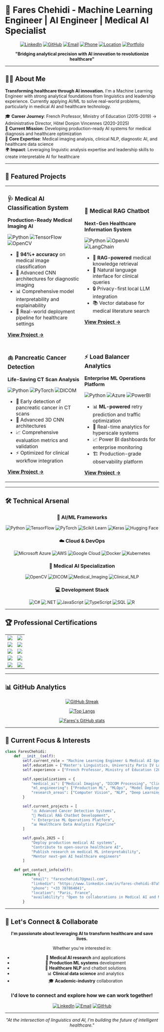 # 🧠 Fares Chehidi - Machine Learning Engineer | AI Engineer | Medical AI Specialist

<div align="center">

[![LinkedIn](https://img.shields.io/badge/LinkedIn-0077B5?style=for-the-badge&logo=linkedin&logoColor=white)](https://www.linkedin.com/in/fares-chehidi-87a578309/)
[![GitHub](https://img.shields.io/badge/GitHub-100000?style=for-the-badge&logo=github&logoColor=white)](https://github.com/FCHEHIDI)
[![Email](https://img.shields.io/badge/Email-D14836?style=for-the-badge&logo=gmail&logoColor=white)](mailto:fareschehidi7@gmail.com)
[![Phone](https://img.shields.io/badge/Phone-25D366?style=for-the-badge&logo=phone&logoColor=white)](tel:+33787864041)
[![Location](https://img.shields.io/badge/Paris-France-FF6B6B?style=for-the-badge&logo=location&logoColor=white)](#)
[![Portfolio](https://img.shields.io/badge/Portfolio-005A9E?style=for-the-badge&logo=web&logoColor=white)](https://fares-chehidi.dev)

**"Bridging analytical precision with AI innovation to revolutionize healthcare"**

</div>

---

## 👨‍💻 About Me

**Transforming healthcare through AI innovation.** I'm a Machine Learning Engineer with strong analytical foundations from linguistics and leadership experience. Currently applying AI/ML to solve real-world problems, particularly in medical AI and healthcare technology.

🎓 **Career Journey**: French Professor, Ministry of Education (2015-2019) → Administrative Director, Hôtel Donjon Vincennes (2020-2025)  
🔬 **Current Mission**: Developing production-ready AI systems for medical diagnosis and healthcare optimization  
🏥 **Core Expertise**: Medical imaging analysis, clinical NLP, diagnostic AI, and healthcare data science  
🌍 **Impact**: Leveraging linguistic analysis expertise and leadership skills to create interpretable AI for healthcare

---

## 🚀 Featured Projects

<table>
<tr>
<td width="50%">

### 🩺 Medical AI Classification System
**Production-Ready Medical Imaging AI**

![Python](https://img.shields.io/badge/Python-3776AB?style=flat-square&logo=python&logoColor=white)
![TensorFlow](https://img.shields.io/badge/TensorFlow-FF6F00?style=flat-square&logo=tensorflow&logoColor=white)
![OpenCV](https://img.shields.io/badge/OpenCV-27338e?style=flat-square&logo=opencv&logoColor=white)

- 🎯 **94%+ accuracy** on medical image classification
- 🔬 Advanced CNN architectures for diagnostic imaging
- 📊 Comprehensive model interpretability and explainability
- 🏥 Real-world deployment pipeline for healthcare settings

[**View Project →**](https://github.com/FCHEHIDI/MedicalAIClassificationSystem)

</td>
<td width="50%">

### 🤖 Medical RAG Chatbot
**Next-Gen Healthcare Information System**

![Python](https://img.shields.io/badge/Python-3776AB?style=flat-square&logo=python&logoColor=white)
![OpenAI](https://img.shields.io/badge/OpenAI-412991?style=flat-square&logo=openai&logoColor=white)
![LangChain](https://img.shields.io/badge/🦜🔗_LangChain-2C5530?style=flat-square)

- 🧠 **RAG-powered** medical knowledge retrieval
- 💬 Natural language interface for clinical queries
- 🔒 Privacy-first local LLM integration
- 📚 Vector database for medical literature search

[**View Project →**](https://github.com/FCHEHIDI/MedicalRAGChatbot)

</td>
</tr>
<tr>
<td width="50%">

### 🫁 Pancreatic Cancer Detection
**Life-Saving CT Scan Analysis**

![Python](https://img.shields.io/badge/Python-3776AB?style=flat-square&logo=python&logoColor=white)
![PyTorch](https://img.shields.io/badge/PyTorch-EE4C2C?style=flat-square&logo=pytorch&logoColor=white)
![DICOM](https://img.shields.io/badge/DICOM-005A9E?style=flat-square&logo=medical&logoColor=white)

- 🎯 Early detection of pancreatic cancer in CT scans
- 🔬 Advanced 3D CNN architectures
- 📈 Comprehensive evaluation metrics and validation
- ⚡ Optimized for clinical workflow integration

[**View Project →**](https://github.com/FCHEHIDI/PancreaticCancer-CT-Scans-Recognition)

</td>
<td width="50%">

### ⚡ Load Balancer Analytics
**Enterprise ML Operations Platform**

![Python](https://img.shields.io/badge/Python-3776AB?style=flat-square&logo=python&logoColor=white)
![Azure](https://img.shields.io/badge/Azure-0089D0?style=flat-square&logo=microsoft-azure&logoColor=white)
![PowerBI](https://img.shields.io/badge/PowerBI-F2C811?style=flat-square&logo=power-bi&logoColor=black)

- 📊 **ML-powered** retry prediction and traffic optimization
- 🔄 Real-time analytics for hyperscale systems  
- 📈 Power BI dashboards for enterprise monitoring
- 🏗️ Production-grade observability platform

[**View Project →**](https://github.com/FCHEHIDI/Load-Balancer-Analytics-at-Hyperscale)

</td>
</tr>
</table>

---

## 🛠️ Technical Arsenal

<div align="center">

### 🤖 AI/ML Frameworks
![Python](https://img.shields.io/badge/Python-3776AB?style=for-the-badge&logo=python&logoColor=white)
![TensorFlow](https://img.shields.io/badge/TensorFlow-FF6F00?style=for-the-badge&logo=tensorflow&logoColor=white)
![PyTorch](https://img.shields.io/badge/PyTorch-EE4C2C?style=for-the-badge&logo=pytorch&logoColor=white)
![Scikit Learn](https://img.shields.io/badge/scikit--learn-F7931E?style=for-the-badge&logo=scikit-learn&logoColor=white)
![Keras](https://img.shields.io/badge/Keras-D00000?style=for-the-badge&logo=keras&logoColor=white)
![Hugging Face](https://img.shields.io/badge/🤗_Hugging_Face-FFD21E?style=for-the-badge)

### ☁️ Cloud & DevOps
![Microsoft Azure](https://img.shields.io/badge/Microsoft_Azure-0089D0?style=for-the-badge&logo=microsoft-azure&logoColor=white)
![AWS](https://img.shields.io/badge/Amazon_AWS-232F3E?style=for-the-badge&logo=amazon-aws&logoColor=white)
![Google Cloud](https://img.shields.io/badge/Google_Cloud-4285F4?style=for-the-badge&logo=google-cloud&logoColor=white)
![Docker](https://img.shields.io/badge/Docker-2496ED?style=for-the-badge&logo=docker&logoColor=white)
![Kubernetes](https://img.shields.io/badge/Kubernetes-326CE5?style=for-the-badge&logo=kubernetes&logoColor=white)

### 🏥 Medical AI Specialization
![OpenCV](https://img.shields.io/badge/OpenCV-27338e?style=for-the-badge&logo=opencv&logoColor=white)
![DICOM](https://img.shields.io/badge/DICOM-005A9E?style=for-the-badge&logo=medical&logoColor=white)
![Medical_Imaging](https://img.shields.io/badge/Medical_Imaging-FF6B6B?style=for-the-badge&logo=health&logoColor=white)
![Clinical_NLP](https://img.shields.io/badge/Clinical_NLP-4ECDC4?style=for-the-badge&logo=language&logoColor=white)

### 💻 Development Stack
![C#](https://img.shields.io/badge/C%23-239120?style=for-the-badge&logo=c-sharp&logoColor=white)
![.NET](https://img.shields.io/badge/.NET-5C2D91?style=for-the-badge&logo=.net&logoColor=white)
![JavaScript](https://img.shields.io/badge/JavaScript-F7DF1E?style=for-the-badge&logo=javascript&logoColor=black)
![TypeScript](https://img.shields.io/badge/TypeScript-007ACC?style=for-the-badge&logo=typescript&logoColor=white)
![SQL](https://img.shields.io/badge/SQL-4479A1?style=for-the-badge&logo=mysql&logoColor=white)
![R](https://img.shields.io/badge/R-276DC3?style=for-the-badge&logo=r&logoColor=white)

</div>

---

## 🏆 Professional Certifications

<div align="center">
<table>
<tr>
<td align="center">
<img src="https://img.shields.io/badge/Microsoft-Python_Developer-00A1F1?style=for-the-badge&logo=microsoft&logoColor=white">
</td>
<td align="center">
<img src="https://img.shields.io/badge/Microsoft-Backend_Developer-00A1F1?style=for-the-badge&logo=microsoft&logoColor=white">
</td>
</tr>
<tr>
<td align="center">
<img src="https://img.shields.io/badge/Microsoft-PowerBI_Data_Analyst-F2C811?style=for-the-badge&logo=power-bi&logoColor=black">
</td>
<td align="center">
<img src="https://img.shields.io/badge/IBM-Data_Science-052FAD?style=for-the-badge&logo=ibm&logoColor=white">
</td>
</tr>
<tr>
<td align="center">
<img src="https://img.shields.io/badge/IBM-Generative_AI_Engineering-052FAD?style=for-the-badge&logo=ibm&logoColor=white">
</td>
<td align="center">
<img src="https://img.shields.io/badge/IBM-Full_Stack_Developer-052FAD?style=for-the-badge&logo=ibm&logoColor=white">
</td>
</tr>
<tr>
<td align="center">
<img src="https://img.shields.io/badge/IBM-AI_Developer-052FAD?style=for-the-badge&logo=ibm&logoColor=white">
</td>
<td align="center">
<img src="https://img.shields.io/badge/DeepLearning.AI-TensorFlow_Developer-FF6F00?style=for-the-badge&logo=tensorflow&logoColor=white">
</td>
</tr>
<tr>
<td align="center">
<img src="https://img.shields.io/badge/DeepLearning.AI-Generative_AI_for_Software-FF6F00?style=for-the-badge&logo=deeplearning-ai&logoColor=white">
</td>
<td align="center">
<img src="https://img.shields.io/badge/Pearson-Tableau_BI_Analyst-E97627?style=for-the-badge&logo=tableau&logoColor=white">
</td>
</tr>
</table>
</div>

---

## 📊 GitHub Analytics

<div align="center">

[![GitHub Streak](https://github-readme-streak-stats.herokuapp.com/?user=FCHEHIDI&theme=azure-blue&background=0D1117&border=005A9E&stroke=005A9E&ring=005A9E&fire=FF6B6B&currStreakLabel=FF6B6B)](https://git.io/streak-stats)

[![Top Langs](https://github-readme-stats.vercel.app/api/top-langs/?username=FCHEHIDI&layout=compact&theme=github_dark&bg_color=0D1117&title_color=005A9E&text_color=FFFFFF&border_color=005A9E)](https://github.com/anuraghazra/github-readme-stats)

[![Fares's GitHub stats](https://github-readme-stats.vercel.app/api?username=FCHEHIDI&show_icons=true&theme=github_dark&bg_color=0D1117&title_color=005A9E&text_color=FFFFFF&border_color=005A9E&icon_color=FF6B6B)](https://github.com/anuraghazra/github-readme-stats)

</div>

---

## 🎯 Current Focus & Interests

```python
class FaresChehidi:
    def __init__(self):
        self.current_role = "Machine Learning Engineer & Medical AI Specialist"
        self.education = ["Master's Linguistics, University Paris IV La Sorbonne (2014)"]
        self.experience = ["French Professor, Ministry of Education (2015-2019)", "Administrative Director, Hôtel Donjon Vincennes (2020-2025)"]
        
        self.specializations = {
            "medical_ai": ["Medical Imaging", "DICOM Processing", "Clinical NLP", "Diagnostic AI"],
            "ml_engineering": ["Production ML", "MLOps", "Model Deployment", "Performance Optimization"],
            "research_areas": ["Computer Vision", "NLP", "Deep Learning", "Healthcare Analytics"]
        }
        
        self.current_projects = [
            "🫁 Advanced Cancer Detection Systems",
            "🤖 Medical RAG Chatbot Development", 
            "⚡ Enterprise ML Operations Platform",
            "📊 Healthcare Data Analytics Pipeline"
        ]
        
        self.goals_2025 = [
            "Deploy production medical AI systems",
            "Contribute to open-source healthcare AI",
            "Publish research on medical ML interpretability",
            "Mentor next-gen AI healthcare engineers"
        ]
    
    def get_contact_info(self):
        return {
            "email": "fareschehidi7@gmail.com",
            "linkedin": "https://www.linkedin.com/in/fares-chehidi-87a578309/",
            "phone": "+33 787864041",
            "location": "Paris, France",
            "availability": "Open to collaborations in Medical AI and ML Engineering"
        }
```

---

## 🤝 Let's Connect & Collaborate

<div align="center">

**I'm passionate about leveraging AI to transform healthcare and save lives.**

Whether you're interested in:
- 🏥 **Medical AI research** and applications
- 🚀 **Production ML systems** development  
- 🤖 **Healthcare NLP** and chatbot solutions
- 📊 **Clinical data science** and analytics
- 🎓 **Academic-industry** collaboration

### I'd love to connect and explore how we can work together!

[![LinkedIn](https://img.shields.io/badge/Connect_on_LinkedIn-0077B5?style=for-the-badge&logo=linkedin&logoColor=white)](https://www.linkedin.com/in/fares-chehidi-87a578309/)
[![Email](https://img.shields.io/badge/Send_an_Email-D14836?style=for-the-badge&logo=gmail&logoColor=white)](mailto:fareschehidi7@gmail.com)
[![GitHub](https://img.shields.io/badge/Follow_on_GitHub-100000?style=for-the-badge&logo=github&logoColor=white)](https://github.com/FCHEHIDI)

---

*"At the intersection of linguistics and AI, I'm building the future of intelligent healthcare."*

</div>

<!--
**FCHEHIDI/FCHEHIDI** is a ✨ _special_ ✨ repository because its `README.md` (this file) appears on your GitHub profile.

Here are some ideas to get you started:

- 🔭 I’m currently working on ...
- 🌱 I’m currently learning ...
- 👯 I’m looking to collaborate on ...
- 🤔 I’m looking for help with ...
- 💬 Ask me about ...
- 📫 How to reach me: ...
- 😄 Pronouns: ...
- ⚡ Fun fact: ...
-->
